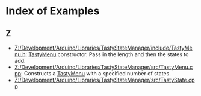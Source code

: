 # Index of Examples

## Z

* [Z:/Development/Arduino/Libraries/TastyStateManager/include/TastyMenu.h](a00134.md#a00134): [TastyMenu](a00120.md#a00120) constructor. Pass in the length and then the states to add.
* [Z:/Development/Arduino/Libraries/TastyStateManager/src/TastyMenu.cpp](a00136.md#a00136): Constructs a [TastyMenu](a00120.md#a00120) with a specified number of states.
* [Z:/Development/Arduino/Libraries/TastyStateManager/src/TastyState.cpp](a00138.md#a00138)